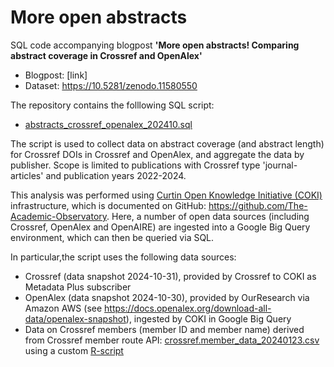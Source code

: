 # More open abstracts
SQL code accompanying blogpost **'More open abstracts! Comparing abstract coverage in Crossref and OpenAlex'**

* Blogpost: [link] 
* Dataset: https://10.5281/zenodo.11580550

The repository contains the folllowing SQL script:
* [abstracts_crossref_openalex_202410.sql](sql/abstracts_crossref_openalex_202410.sql)

The script is used to collect data on abstract coverage (and abstract length) for Crossref DOIs in Crossref and OpenAlex, and aggregate the data by publisher.
Scope is limited to publications with Crossref type 'journal-articles' and publication years 2022-2024. 

This analysis was performed using [Curtin Open Knowledge Initiative (COKI)](https://openknowledge.community/) infrastructure, which is documented on GitHub: https://github.com/The-Academic-Observatory. Here, a number of open data sources (including Crossref, OpenAlex and OpenAIRE) are ingested into a Google Big Query environment, which can then be queried via SQL.

In particular,the script uses the following data sources:
- Crossref (data snapshot 2024-10-31), provided by Crossref to COKI as Metadata Plus subscriber
- OpenAlex (data snapshot 2024-10-30), provided by OurResearch via Amazon AWS (see https://docs.openalex.org/download-all-data/openalex-snapshot), ingested by COKI in Google Big Query
- Data on Crossref members (member ID and member name) derived from Crossref member route API: [crossref.member_data_20240123.csv](https://github.com/bmkramer/crossref_issn_member_location/blob/main/data/2024-11-20/crossref_members_location_2024-11-20.csv) using a custom [R-script](https://github.com/bmkramer/crossref_issn_member_location/blob/main/01b_crossref_members_location.R) 


